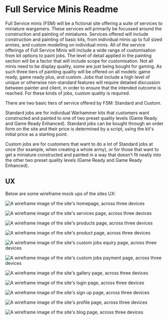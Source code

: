 # Full Service Minis Readme

Full Service minis (FSM) will be a fictional site offering a suite of services to miniature wargamers. These services will primarily be focussed around the construction and painting of miniatures. Services offered will include construction and painting of basic kits, from individual minis up to full sized armies, and custom modelling on individual minis. All of the service offerings of Full Service Minis will include a wide range of customisation from kit options to paint jobs. The level of detail applied in the painting section will be a factor that will include scope for customisation. Not all minis need to be display quality, some are just being bought for gaming. As such three tiers of painting quality will be offered on all models: game ready, game ready plus, and custom. Jobs that include a high level of unique or otherwise non-standard features will require detailed discussion between painter and client, in order to ensure that the intended outcome is reached. For these kinds of jobs, custom quality is required.

There are two basic tiers of service offered by FSM: Standard and Custom. 

Standard jobs are for individual Warhammer kits that customers want constructed and painted to one of two preset quality levels (Game Ready and Game Ready Enhanced). Standard jobs can be bought through an order form on the site and their price is determined by a script, using the kit's initial price as a starting point. 

Custom jobs are for customers that want to do a lot of Standard jobs at once (for example, when creating a whole army), or for those that want to get a miniature constructed and painted in a way that doesn’t fit neatly into the other two preset quality levels (Game Ready and Game Ready Enhanced).

## UX

<!-- add proper UX fluff here -->

Below are some wireframe mock ups of the sites UX:

![A wireframe image of the site's homepage, across three devices](static/images/wireframes/homepage.png)

![A wireframe image of the site's services page, across three devices](static/images/wireframes/services.png)

![A wireframe image of the site's products page, across three devices](static/images/wireframes/products.png)

![A wireframe image of the site's product page, across three devices](static/images/wireframes/product-page.png)

![A wireframe image of the site's custom jobs equiry page, across three devices](static/images/wireframes/custom-order-form.png)

![A wireframe image of the site's custom jobs payment page, across three devices](static/images/wireframes/custom-job-payment-page.png)

![A wireframe image of the site's gallery page, across three devices](static/images/wireframes/gallery.png)

![A wireframe image of the site's login page, across three devices](static/images/wireframes/login.png)

![A wireframe image of the site's sign up page, across three devices](static/images/wireframes/sign-up.png)

![A wireframe image of the site's profile page, across three devices](static/images/wireframes/profile-page.png)

![A wireframe image of the site's blog page, across three devices](static/images/wireframes/blog.png)